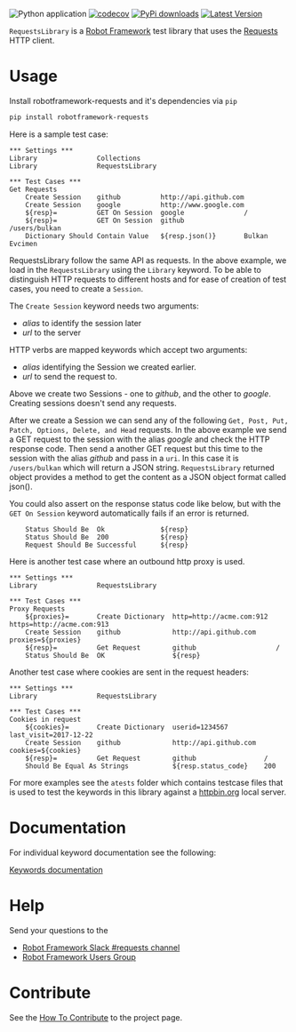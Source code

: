 ![Python application](https://github.com/MarketSquare/robotframework-requests/workflows/Python%20application/badge.svg?branch=master)
[![codecov](https://codecov.io/gh/MarketSquare/robotframework-requests/branch/master/graph/badge.svg)](https://codecov.io/gh/MarketSquare/robotframework-requests)
[![PyPi downloads](https://img.shields.io/pypi/dm/robotframework-requests.svg)](https://pypi.python.org/pypi/robotframework-requests)
[![Latest Version](https://img.shields.io/pypi/v/robotframework-requests.svg)](https://pypi.python.org/pypi/robotframework-requests)

``RequestsLibrary`` is a [Robot Framework](https://robotframework.org/) test library that uses the [Requests](https://github.com/kennethreitz/requests) HTTP client.

# Usage

Install robotframework-requests and it's dependencies via ``pip``

```bash
pip install robotframework-requests
```

Here is a sample test case:

```robotframework
*** Settings ***
Library               Collections
Library               RequestsLibrary

*** Test Cases ***
Get Requests
    Create Session    github          http://api.github.com
    Create Session    google          http://www.google.com
    ${resp}=          GET On Session  google               /
    ${resp}=          GET On Session  github               /users/bulkan
    Dictionary Should Contain Value   ${resp.json()}       Bulkan Evcimen
```
RequestsLibrary follow the same API as requests. 
In the above example, we load in the ``RequestsLibrary`` using the ``Library`` keyword.
To be able to distinguish HTTP requests to different hosts and for ease of creation of test cases, you need to create a `Session`.

The `Create Session` keyword needs two arguments:

* _alias_ to identify the session later
* _url_ to the server

HTTP verbs are mapped keywords which accept two arguments:

* _alias_ identifying the Session we created earlier.
* _url_ to send the request to.

Above we create two Sessions - one to _github_, and the other to _google_. Creating sessions doesn't send any requests.

After we create a Session we can send any of the following ``Get, Post, Put, Patch, Options, Delete, and Head`` requests.
In the above example we send a GET request to the session with the alias _google_ and check the HTTP response code.
Then send a another GET request but this time to the session with the alias _github_ and pass in a `uri`.
In this case it is ``/users/bulkan`` which will return a JSON string.
`RequestsLibrary` returned object provides a method to get the content as a JSON object format called json().

You could also assert on the response status code like below, but with the ``GET On Session`` keyword automatically fails if an error is returned.

```robotframework
    Status Should Be  Ok              ${resp}
    Status Should Be  200             ${resp}
    Request Should Be Successful      ${resp}
```  

Here is another test case where an outbound http proxy is used.

```robotframework
*** Settings ***
Library               RequestsLibrary

*** Test Cases ***
Proxy Requests
    ${proxies}=       Create Dictionary  http=http://acme.com:912  https=http://acme.com:913
    Create Session    github             http://api.github.com     proxies=${proxies}
    ${resp}=          Get Request        github                    /
    Status Should Be  OK                 ${resp}
```

Another test case where cookies are sent in the request headers:

```robotframework
*** Settings ***
Library               RequestsLibrary

*** Test Cases ***
Cookies in request
    ${cookies}=       Create Dictionary  userid=1234567         last_visit=2017-12-22
    Create Session    github             http://api.github.com  cookies=${cookies}
    ${resp}=          Get Request        github                 /
    Should Be Equal As Strings           ${resp.status_code}    200
```

For more examples see the `atests` folder which contains testcase files that is used to test the keywords in this library against a [httpbin.org](http://httpbin.org) local server.

# Documentation

For individual keyword documentation see the following:

[Keywords documentation](http://marketsquare.github.io/robotframework-requests/doc/RequestsLibrary.html)

# Help

Send your questions to the
- [Robot Framework Slack #requests channel](https://robotframework-slack-invite.herokuapp.com/)
- [Robot Framework Users Group](https://groups.google.com/forum/#!forum/robotframework-users)

# Contribute

See the [How To Contribute](CONTRIBUTING.md) to the project page.
